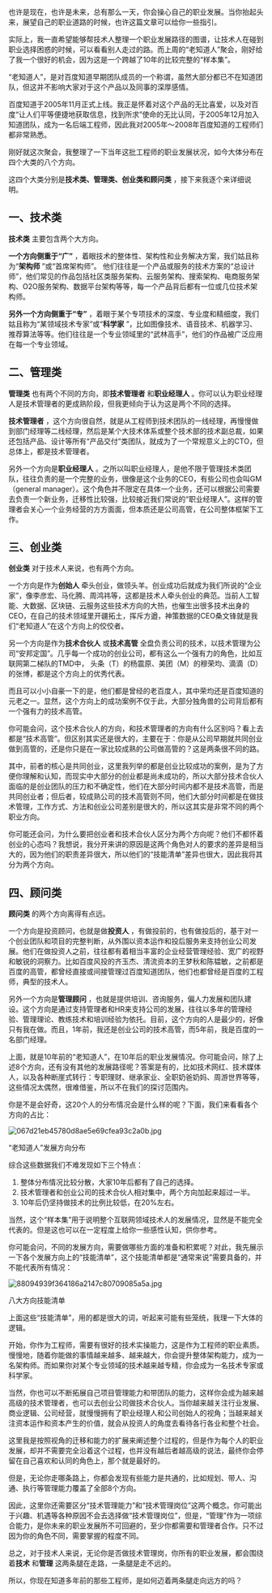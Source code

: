 也许是现在，也许是未来，总有那么一天，你会操心自己的职业发展。当你抬起头来，展望自己的职业道路的时候，也许这篇文章可以给你一些指引。

实际上，我一直希望能够帮技术人整理一个职业发展路径的图谱，让技术人在碰到职业选择困惑的时候，可以看看别人走过的路。而上周的“老知道人”聚会，刚好给了我一个很好的机会，因为这是一个跨越了10年的比较完整的“样本集”。

“老知道人”，是对百度知道早期团队成员的一个称谓，虽然大部分都已不在知道团队，但这并不影响大家对于这个产品以及同事的深厚感情。

百度知道于2005年11月正式上线。我正是怀着对这个产品的无比喜爱，以及对百度“让人们平等便捷地获取信息，找到所求”使命的无比认同，于2005年12月加入知道团队，成为一名后端工程师，因此我对2005年～2008年百度知道的工程师们都非常熟悉。

刚好就这次聚会，我整理了一下当年这批工程师的职业发展状况，如今大体分布在四个大类的八个方向。

这四个大类分别是**技术类、管理类、创业类和顾问类** ，接下来我逐个来详细说明。

## 一、技术类

**技术类** 主要包含两个大方向。

**一个方向侧重于“广”** ，着眼技术的整体性、架构性和业务解决方案，我们姑且称为“**架构师** ”或“首席架构师”。 他们往往是一个产品或服务的技术方案的“总设计师”，他们常见的作品包括社区类服务架构、云服务架构、搜索架构、电商服务架构、O2O服务架构、数据平台架构等等，每一个产品背后都有一位或几位技术架构师。

**另外一个方向侧重于“专”** ，着眼于某个专项技术的深度、专业度和精细度，我们姑且称为“某领域技术专家”或“**科学家** ”，比如图像技术、语音技术、机器学习、推荐算法等等。他们往往是一个专业领域里的“武林高手”，他们的作品被广泛应用在每一个专业领域。

## 二、管理类

**管理类** 也有两个不同的方向，即**技术管理者** 和**职业经理人** 。你可以认为职业经理人是技术管理者的更成熟阶段，但我更倾向于认为这是两个不同的选择。

**技术管理者** ，这个方向很自然，就是从工程师到技术团队的一线经理，再慢慢做到部门经理等二线经理，然后是某个大技术体系或整个技术部的技术副总裁，如果还包括产品、设计等所有“产品交付”类团队，就成为了一个常规意义上的CTO，但总体上，都是技术管理者。

另外一个方向是**职业经理人** 。之所以叫职业经理人，是他不限于管理技术类团队，往往负责的是一个完整的业务，很像是这个业务的CEO，有些公司也会叫GM（general manager）。这个角色并不限定在具体一个业务，还可以根据公司需要去负责一个新业务，迁移性比较强，比较接近我们常说的“职业经理人”。这样的管理者会关心一个业务经营的方方面面，但本质还是公司高管，在公司整体框架下工作。

## 三、创业类

**创业类** 对于技术人来说，也有两个方向。

一个方向是作为**创始人** 牵头创业，做领头羊。创业成功后就成为我们所说的“企业家”，像李彦宏、马化腾、周鸿祎等，这都是技术人牵头创业的典范。当前人工智能、大数据、区块链、云服务这些技术方向的大热，也催生出很多技术出身的CEO，在自己的技术领域里开疆拓土，挥斥方遒，神策数据的CEO桑文锋就是我们“老知道人”在这个方向上的佼佼者。

另一个方向是作为**技术合伙人** 或**技术高管** 全盘负责公司的技术，以技术管理为公司“安邦定国”。几乎每一个成功的创业公司，都有这么一个强有力的角色，比如互联网第二梯队的TMD中， 头条（T）的杨震原、美团（M）的穆荣均、滴滴（D）的张博，都是这个方向上的优秀代表。

而且可以小小自豪一下的是，他们都是曾经的老百度人，其中荣均还是百度知道的元老之一。显然，这个方向上的成功案例不仅于此，大部分独角兽的公司背后都有一个强有力的技术高管。

你可能会问，这个技术合伙人的方向，和技术管理者的方向有什么区别吗？看上去都是“技术高管”。但区别其实还是很大的，主要在于：你是从公司早期就共同创业做到高管的，还是你只是在一家比较成熟的公司做高管的？这是两条很不同的路。

其中，前者的核心是共同创业，这里我列举的都是创业比较成功的案例，是为了方便你理解和认知，而现实中大部分的创业都是尚未成功的，所以大部分技术合伙人面临的是创业团队的压力和不确定性，他们在大部分时间内都不是技术高管，而是共同创业者；但后者，较成熟公司的技术高管则不同，他们大部分时间都是在做技术管理，工作方式、方法和创业公司差别是很大的，所以这其实是非常不同的两个职业方向。

你可能还会问，为什么要把创业者和技术合伙人区分为两个方向呢？他们不都怀着创业的心态吗？我想说，我分开来讲的原因是这两个角色对人的要求的差异是相当大的，因为他们的职责差异很大，所以他们的“技能清单”差异也很大，因此我将其分为两个方向。

## 四、顾问类

**顾问类** 的两个方向离得有点远。

一个方向是投资顾问，也就是做**投资人** ，有做投前的，也有做投后的，基于对一个创业团队和项目的完整判断，从外围以资本运作和投后服务来支持创业公司发展。他们在做投资人之前，往往都有着相当丰富的企业经营管理经验、宽广的视野和敏锐的洞察力。比如百度风投的齐玉杰、清流资本的王梦秋和陈韫敏，之前都是百度的高管，都曾经直接或间接管理过百度知道团队，他们也都曾经是百度的工程师，典型的技术人。

另外一个方向是**管理顾问** ，也就是提供培训、咨询服务，偏人力发展和团队建设。这个方向是通过支持管理者和HR来支持公司的发展，往往以多年的管理经验、管理理论、教练技术和培训经验为依托。目前，这个方向的人是最少的，好像只有我在做。而且，1年前，我还是创业公司的技术高管，而5年前，我是百度的一名部门经理。

上面，就是10年前的“老知道人”，在10年后的职业发展情况。你可能会问，除了上述8个方向，还有没有其他的发展路径呢？答案是有的，比如技术网红、技术媒体人，以及各种断崖式转行：专职理财、继承家业、全职奶爸奶妈、周游世界等等，这些情况太偶然，很难借鉴，所以不在我们的探讨范围内。

你是不是会好奇，这20个人的分布情况会是什么样的呢？下面，我们来看看各个方向的占比：

![067d21eb45780d8ae5e69cfea93c2a0b.jpg][]

“老知道人”发展方向分布

综合这些数据我们不难发现如下三个特点：

1.  整体分布情况比较分散，大家10年后都有了自己的选择。
2.  技术管理者和创业公司的技术合伙人相对集中，两个方向加起来超过一半。
3.  10年后仍坚持做技术的比例比较低，在20%左右。

当然，这个“样本集”用于说明整个互联网领域技术人的发展情况，显然是不能完全代表的。但是这也可以在一定程度上给你一些感性认知，供你参考。

你可能会问，不同的发展方向，需要做哪些方面的准备和积累呢？对此，我先展示一下各个发展方向上的“技能清单”，这个技能清单都是“通常来说”需要具备的，并不能代表所有情况：

![88094939f364186a2147c80709085a5a.jpg][]

八大方向技能清单

上面这些“技能清单”，用的都是很大的词，听起来可能有些笼统，我理一下大体的逻辑。

开始，你作为工程师，需要有很好的技术实操能力，这是作为工程师的职业素质。慢慢地，随着你能做的事情越来越多、越来越大，你会提升整体架构能力，成为一名架构师。而如果你对某个专业领域的技术越来越专精，你会成为一名技术专家或科学家。

当然，你也可以不断拓展自己项目管理能力和带团队的能力，这样你会成为越来越高级的技术管理者，也可以去创业公司做技术合伙人。当你越来越关注行业发展、商业逻辑、公司经营，就慢慢拥有了职业经理人和公司创始人的视角；当越来越关注资本运作和资本产生的价值，就会从投资人的角度去看待各行各业和整个社会。

这里我是按照视角的迁移和能力的扩展来阐述整个过程的，但是作为每个人的职业发展，却并不需要完全沿着这个过程，也并没有越后者越高级的说法，最终你会停留在自己喜欢和认同的角色上，那个就是最好的。

但是，无论你走哪条路上，你都会发现有些能力是共通的，比如规划、带人、沟通、执行等管理能力覆盖了全部8个方向。

因此，这里你还需要区分“技术管理能力”和“技术管理岗位”这两个概念。你可能出于兴趣、机遇等各种原因不会去选择做“技术管理岗位”，但是，“管理”作为一项综合能力，是你未来的职业发展所不可回避的，至少你都需要和管理者合作。只不过因为你的角色不同，需要掌握的程度不同。

总之，对于技术人来说，无论你是否做技术管理岗，你所有的职业发展，都会围绕着**技术** 和**管理** 这两条腿在走路，一条腿是走不远的。

所以，你现在知道多年前的那些工程师，是如何迈着两条腿走向远方的吗？


[067d21eb45780d8ae5e69cfea93c2a0b.jpg]: https://static001.geekbang.org/resource/image/06/0b/067d21eb45780d8ae5e69cfea93c2a0b.jpg
[88094939f364186a2147c80709085a5a.jpg]: https://static001.geekbang.org/resource/image/88/5a/88094939f364186a2147c80709085a5a.jpg

